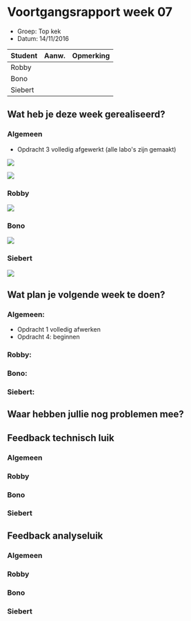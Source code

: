 # Voortgangsrapport week 07

* Groep: Top kek
* Datum: 14/11/2016

| Student  | Aanw. | Opmerking |
| :---     | :---  | :---      |
| Robby |       |           |
| Bono |       |           |
| Siebert |       |           |


## Wat heb je deze week gerealiseerd?

### Algemeen

* Opdracht 3 volledig afgewerkt (alle labo's zijn gemaakt)

![](https://i.gyazo.com/e47b014a4d88ea12b011350ce009b64c.png)

![](https://i.gyazo.com/e8d27e5fe3ab6b9c882964f61225471a.png)

### Robby

![](https://i.gyazo.com/14aab147703cdaa4b92fcc8087130e87.png)

### Bono

![](https://i.gyazo.com/4e5c9cedb4620acc92fb92c72054fb2d.png)

### Siebert

![](https://i.gyazo.com/abb8c939af642468f8102a1218ea91ce.png)


## Wat plan je volgende week te doen?


### Algemeen:

- Opdracht 1 volledig afwerken
- Opdracht 4: beginnen


### Robby: 


### Bono: 


### Siebert: 



## Waar hebben jullie nog problemen mee?


## Feedback technisch luik

### Algemeen

### Robby
### Bono
### Siebert

## Feedback analyseluik

### Algemeen

### Robby
### Bono
### Siebert


